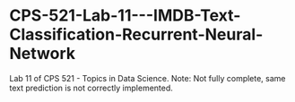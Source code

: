 # CPS-521-Lab-11---IMDB-Text-Classification-Recurrent-Neural-Network
Lab 11 of CPS 521 - Topics in Data Science.   Note: Not fully complete, same text prediction is not correctly implemented.
